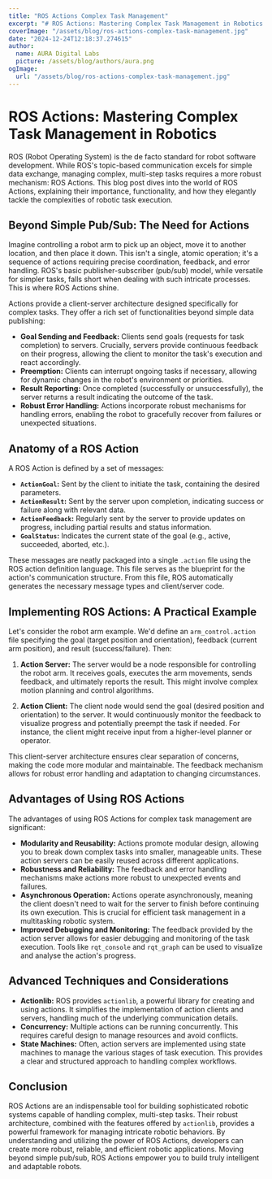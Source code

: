 ```yaml
---
title: "ROS Actions Complex Task Management"
excerpt: "# ROS Actions: Mastering Complex Task Management in Robotics  ROS (Robot Operating System) is the de facto standard for robot software development. Wh"
coverImage: "/assets/blog/ros-actions-complex-task-management.jpg"
date: "2024-12-24T12:18:37.274615"
author:
  name: AURA Digital Labs
  picture: /assets/blog/authors/aura.png
ogImage:
  url: "/assets/blog/ros-actions-complex-task-management.jpg"
---
```


# ROS Actions: Mastering Complex Task Management in Robotics

ROS (Robot Operating System) is the de facto standard for robot software development. While ROS's topic-based communication excels for simple data exchange, managing complex, multi-step tasks requires a more robust mechanism: ROS Actions.  This blog post dives into the world of ROS Actions, explaining their importance, functionality, and how they elegantly tackle the complexities of robotic task execution.

## Beyond Simple Pub/Sub: The Need for Actions

Imagine controlling a robot arm to pick up an object, move it to another location, and then place it down. This isn't a single, atomic operation; it's a sequence of actions requiring precise coordination, feedback, and error handling.  ROS's basic publisher-subscriber (pub/sub) model, while versatile for simpler tasks, falls short when dealing with such intricate processes.  This is where ROS Actions shine.

Actions provide a client-server architecture designed specifically for complex tasks. They offer a rich set of functionalities beyond simple data publishing:

* **Goal Sending and Feedback:** Clients send goals (requests for task completion) to servers.  Crucially, servers provide continuous feedback on their progress, allowing the client to monitor the task's execution and react accordingly.
* **Preemption:**  Clients can interrupt ongoing tasks if necessary, allowing for dynamic changes in the robot's environment or priorities.
* **Result Reporting:** Once completed (successfully or unsuccessfully), the server returns a result indicating the outcome of the task.
* **Robust Error Handling:** Actions incorporate robust mechanisms for handling errors, enabling the robot to gracefully recover from failures or unexpected situations.

## Anatomy of a ROS Action

A ROS Action is defined by a set of messages:

* **`ActionGoal`:** Sent by the client to initiate the task, containing the desired parameters.
* **`ActionResult`:** Sent by the server upon completion, indicating success or failure along with relevant data.
* **`ActionFeedback`:** Regularly sent by the server to provide updates on progress, including partial results and status information.
* **`GoalStatus`:**  Indicates the current state of the goal (e.g., active, succeeded, aborted, etc.).

These messages are neatly packaged into a single `.action` file using the ROS action definition language.  This file serves as the blueprint for the action's communication structure.  From this file, ROS automatically generates the necessary message types and client/server code.


## Implementing ROS Actions: A Practical Example

Let's consider the robot arm example.  We'd define an `arm_control.action` file specifying the goal (target position and orientation), feedback (current arm position), and result (success/failure).  Then:

1. **Action Server:**  The server would be a node responsible for controlling the robot arm. It receives goals, executes the arm movements, sends feedback, and ultimately reports the result. This might involve complex motion planning and control algorithms.

2. **Action Client:** The client node would send the goal (desired position and orientation) to the server.  It would continuously monitor the feedback to visualize progress and potentially preempt the task if needed.  For instance, the client might receive input from a higher-level planner or operator.

This client-server architecture ensures clear separation of concerns, making the code more modular and maintainable.  The feedback mechanism allows for robust error handling and adaptation to changing circumstances.

## Advantages of Using ROS Actions

The advantages of using ROS Actions for complex task management are significant:

* **Modularity and Reusability:** Actions promote modular design, allowing you to break down complex tasks into smaller, manageable units.  These action servers can be easily reused across different applications.
* **Robustness and Reliability:** The feedback and error handling mechanisms make actions more robust to unexpected events and failures.
* **Asynchronous Operation:**  Actions operate asynchronously, meaning the client doesn't need to wait for the server to finish before continuing its own execution.  This is crucial for efficient task management in a multitasking robotic system.
* **Improved Debugging and Monitoring:** The feedback provided by the action server allows for easier debugging and monitoring of the task execution.  Tools like `rqt_console` and `rqt_graph` can be used to visualize and analyse the action's progress.


## Advanced Techniques and Considerations

* **Actionlib:**  ROS provides `actionlib`, a powerful library for creating and using actions. It simplifies the implementation of action clients and servers, handling much of the underlying communication details.
* **Concurrency:**  Multiple actions can be running concurrently.  This requires careful design to manage resources and avoid conflicts.
* **State Machines:** Often, action servers are implemented using state machines to manage the various stages of task execution. This provides a clear and structured approach to handling complex workflows.


## Conclusion

ROS Actions are an indispensable tool for building sophisticated robotic systems capable of handling complex, multi-step tasks.  Their robust architecture, combined with the features offered by `actionlib`, provides a powerful framework for managing intricate robotic behaviors.  By understanding and utilizing the power of ROS Actions, developers can create more robust, reliable, and efficient robotic applications.  Moving beyond simple pub/sub, ROS Actions empower you to build truly intelligent and adaptable robots.
